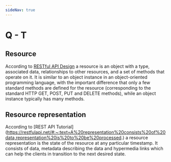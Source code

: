 ```yaml
---
sideNav: true
---
```


# Q - T

## Resource

According to [RESTful API Design](https://restful-api-design.readthedocs.io/en/latest/resources.html#:~:text=The%20fundamental%20concept%20in%20any,methods%20that%20operate%20on%20it.&text=Collections%20can%20exist%20globally%2C%20at,contained%20inside%20a%20single%20resource.) a resource is an object with a type, associated data, relationships to other resources, and a set of methods that operate on it.
It is similar to an object instance in an object-oriented programming language, with the important difference that only a few standard methods are defined for the resource (corresponding to the standard HTTP GET, POST, PUT and DELETE methods), while an object instance typically has many methods.

## Resource representation

According to [REST API Tutorial] (https://restfulapi.net/#:~:text=A%20representation%20consists%20of%20data,representation%20is%20to%20be%20processed.) a resource representation is the state of the resource at any particular timestamp.
It consists of data, metadata describing the data and hypermedia links which can help the clients in transition to the next desired state.